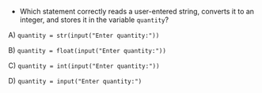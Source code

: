 - Which statement correctly reads a user-entered string, converts it to an integer, and stores it in the variable `quantity`?

A) `quantity = str(input("Enter quantity:"))`

B) `quantity = float(input("Enter quantity:"))`

C) `quantity = int(input("Enter quantity:"))`

D) `quantity = input("Enter quantity:")`

<!-- Answer: C) -->